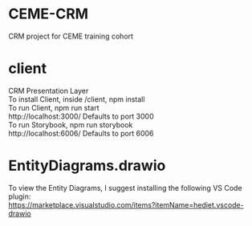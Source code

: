 # CEME-CRM

CRM project for CEME training cohort

# client

CRM Presentation Layer  
To install Client, inside /client, npm install  
To run Client, npm run start  
http://localhost:3000/ Defaults to port 3000  
To run Storybook, npm run storybook  
http://localhost:6006/ Defaults to port 6006

# EntityDiagrams.drawio

To view the Entity Diagrams, I suggest installing the following VS Code plugin:  
https://marketplace.visualstudio.com/items?itemName=hediet.vscode-drawio

